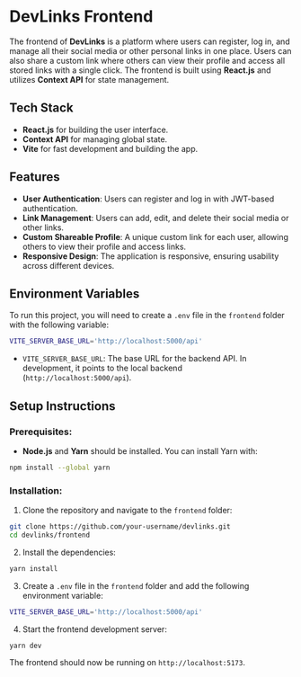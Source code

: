 # DevLinks Frontend

The frontend of **DevLinks** is a platform where users can register, log in, and manage all their social media or other personal links in one place. Users can also share a custom link where others can view their profile and access all stored links with a single click. The frontend is built using **React.js** and utilizes **Context API** for state management.

## Tech Stack

- **React.js** for building the user interface.
- **Context API** for managing global state.
- **Vite** for fast development and building the app.

## Features

- **User Authentication**: Users can register and log in with JWT-based authentication.
- **Link Management**: Users can add, edit, and delete their social media or other links.
- **Custom Shareable Profile**: A unique custom link for each user, allowing others to view their profile and access links.
- **Responsive Design**: The application is responsive, ensuring usability across different devices.

## Environment Variables

To run this project, you will need to create a `.env` file in the `frontend` folder with the following variable:

```bash
VITE_SERVER_BASE_URL='http://localhost:5000/api'
```

- `VITE_SERVER_BASE_URL`: The base URL for the backend API. In development, it points to the local backend (`http://localhost:5000/api`).

## Setup Instructions

### Prerequisites:

- **Node.js** and **Yarn** should be installed. You can install Yarn with:

```bash
npm install --global yarn
```

### Installation:

1. Clone the repository and navigate to the `frontend` folder:

```bash
git clone https://github.com/your-username/devlinks.git
cd devlinks/frontend
```

2. Install the dependencies:

```bash
yarn install
```

3. Create a `.env` file in the `frontend` folder and add the following environment variable:

```bash
VITE_SERVER_BASE_URL='http://localhost:5000/api'
```

4. Start the frontend development server:

```bash
yarn dev
```

The frontend should now be running on `http://localhost:5173`.

